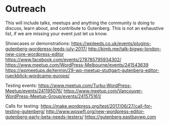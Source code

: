 # Outreach

This will include talks, meetups and anything the community is doing to discuss, learn about, and contribute to Gutenberg. This is not an exhaustive list, if we are missing your event just let us know.

Showcases or demonstrations:
https://wpleeds.co.uk/events/plugins-gutenberg-wordpress-leeds-july-2017/
http://kimb.me/talk-bigwp-london-new-core-wordpress-editor
https://www.facebook.com/events/278785795934302/
https://www.meetup.com/WordPress-Melbourne/events/241543639
https://wpmeetups.de/termin/29-wp-meetup-stuttgart-gutenberg-editor-rueckblick-wordcamp-europe/

Testing events: 
https://www.meetup.com/Turku-WordPress-Meetup/events/241195076/
https://www.meetup.com/Vancouver-WordPress-Meetup-Group/events/241575161/

Calls for testing: 
https://make.wordpress.org/test/2017/06/27/call-for-testing-gutenberg/
http://www.wpswfl.org/new-wordpress-editor-gutenberg-early-beta-needs-testers/
https://gutenberg.eastbaywp.com


